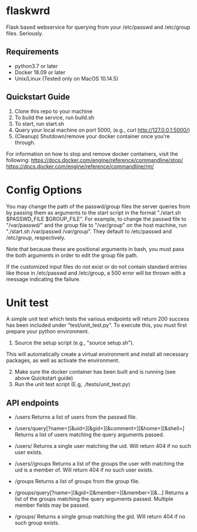# flaskwrd
Flask based webservice for querying from your /etc/passwd and /etc/group files. Seriously. 

## Requirements
* python3.7 or later
* Docker 18.09 or later
* Unix/Linux (Tested only on MacOS 10.14.5)

## Quickstart Guide
1. Clone this repo to your machine
2. To build the service, run build.sh
3. To start, run start.sh
4. Query your local machine on port 5000, (e.g., curl http://127.0.0.1:5000/)
5. (Cleanup) Shutdown/remove your docker container once you're through.

For information on how to stop and remove docker containers, visit the following:
https://docs.docker.com/engine/reference/commandline/stop/
https://docs.docker.com/engine/reference/commandline/rm/

# Config Options
You may change the path of the passwd/group files the server queries from by passing them as arguments to the start script in the format "./start.sh $PASSWD_FILE $GROUP_FILE". For example, to change the passwd file to "/var/passwd/" and the group file to "/var/group" on the host machine, run "./start.sh /var/passwd /var/group". They default to /etc/passwd and /etc/group, respectively.

Note that because these are positional arguments in bash, you must pass the both arguments in order to edit the group file path.

If the customized input files do not exist or do not contain standard entries like those in /etc/passwd and /etc/group, a 500 error will be thrown with a message indicating the failure.
# Unit test
A simple unit test which tests the various endpoints will return 200 success has been included under "test/unit_test.py". To execute this, you must first prepare your python environment.

1. Source the setup script (e.g., "source setup.sh").

This will automatically create a virtual environment and install all necessary packages, as well as activate the environment.

2. Make sure the docker container has been built and is running (see above Quickstart guide)
3. Run the unit test script (E.g, ./tests/unit_test.py)

## API endpoints
- /users
Returns a list of users from the passwd file.

- /users/query[?name=<nq>][&uid=<uq>][&gid=<gq>][&comment=<cq>][&home=<hq>][&shell=<sq>]
Returns a list of users matching the query arguments passed.

- /users/<uid>
Returns a single user matching the uid. Will return 404 if no such user exists.

- /users/<uid>/groups
Returns a list of the groups the user with matching the uid is a member of. Will return 404 if no such user exists.

- /groups
Returns a list of groups from the group file.

- /groups/query[?name=<nq>][&gid=<gq>][&member=<mq1>][&member=<mq2>][&...]
Returns a list of the groups matching the query arguments passed. Multiple member fields may be passed.

- /groups/<gid>
Returns a single group matching the gid. Will return 404 if no such group exists.
